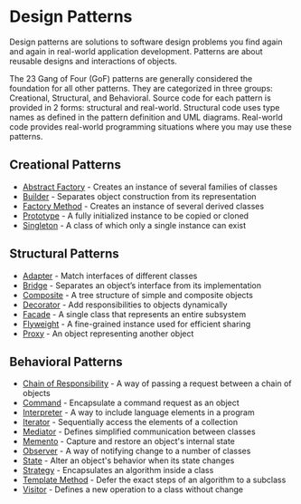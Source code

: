 Design Patterns
===============

Design patterns are solutions to software design problems you find again and again in real-world application development.
Patterns are about reusable designs and interactions of objects.

The 23 Gang of Four (GoF) patterns are generally considered the foundation for all other patterns.
They are categorized in three groups: Creational, Structural, and Behavioral.
Source code for each pattern is provided in 2 forms: structural and real-world.
Structural code uses type names as defined in the pattern definition and UML diagrams.
Real-world code provides real-world programming situations where you may use these patterns.

## Creational Patterns
* [Abstract Factory](/src/GOF%20Patterns/AbstractFactory.cs) - Creates an instance of several families of classes
* [Builder](/src/GOF%20Patterns/Builder.cs) - Separates object construction from its representation
* [Factory Method](/src/GOF%20Patterns/Factory.cs) - Creates an instance of several derived classes
* [Prototype](/src/GOF%20Patterns/Prototype.cs) - A fully initialized instance to be copied or cloned
* [Singleton](/src/GOF%20Patterns/Singleton.cs) - A class of which only a single instance can exist

## Structural Patterns
* [Adapter](/src/GOF%20Patterns/Adapter.cs) - Match interfaces of different classes
* [Bridge](/src/GOF%20Patterns/Bridge.cs) - Separates an object’s interface from its implementation
* [Composite](/src/GOF%20Patterns/Composite.cs) - A tree structure of simple and composite objects
* [Decorator](/src/GOF%20Patterns/Decorator.cs) - Add responsibilities to objects dynamically
* [Facade](/src/GOF%20Patterns/Facade.cs) - A single class that represents an entire subsystem
* [Flyweight](/src/GOF%20Patterns/Flyweight.cs) - A fine-grained instance used for efficient sharing
* [Proxy](/src/GOF%20Patterns/Proxy.cs) - An object representing another object

## Behavioral Patterns
* [Chain of Responsibility](/src/GOF%20Patterns/ChainOfResponsibility.cs) - A way of passing a request between a chain of objects
* [Command](/src/GOF%20Patterns/Command.cs) - Encapsulate a command request as an object
* [Interpreter](/src/GOF%20Patterns/Interpreter.cs) - A way to include language elements in a program
* [Iterator](/src/GOF%20Patterns/Iterator.cs) - Sequentially access the elements of a collection
* [Mediator](/src/GOF%20Patterns/Mediator.cs) - Defines simplified communication between classes
* [Memento](/src/GOF%20Patterns/Memento.cs) - Capture and restore an object's internal state
* [Observer](/src/GOF%20Patterns/Observer.cs) - A way of notifying change to a number of classes
* [State](/src/GOF%20Patterns/State.cs) - Alter an object's behavior when its state changes
* [Strategy](/src/GOF%20Patterns/Strategy.cs) - Encapsulates an algorithm inside a class
* [Template Method](/src/GOF%20Patterns/TemplateMethod.cs) - Defer the exact steps of an algorithm to a subclass
* [Visitor](/src/GOF%20Patterns/Visitor.cs) - Defines a new operation to a class without change
